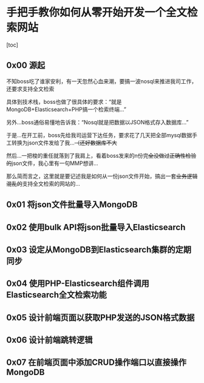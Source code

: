 # 手把手教你如何从零开始开发一个全文检索网站

[toc]

## 0x00 源起

不知boss吃了谁家安利，有一天忽然心血来潮，要搞一波nosql来推进我司工作，还要求支持全文检索

具体到技术栈，boss也做了很具体的要求：“就是MongoDB+Elasticsearch+PHP搞一个检索终端...”

另外...boss通俗易懂地告诉我：“Nosql就是把数据以JSON格式存入数据库...”

于是...在开工前，boss先给我司运营下达任务，要求花了几天把全部mysql数据手工转换为json文件发给了我...~~（还好数据库不大~~

然后...一把梭的重任就落到了我肩上，看着boss发来的n份~~完全没做过正确性检验的~~json文件，我心里有一句MMP想讲...

那么简而言之，这里就是要记述我是如何从一份json文件开始，搞出一套~~业务逻辑混乱的~~支持全文检索的网站的...

## 0x01 将json文件批量导入MongoDB

## 0x02 使用bulk API将json批量导入Elasticsearch

## 0x03 设定从MongoDB到Elasticsearch集群的定期同步

## 0x04 使用PHP-Elasticsearch组件调用Elasticsearch全文检索功能

## 0x05 设计前端页面以获取PHP发送的JSON格式数据

## 0x06 设计前端跳转逻辑

## 0x07 在前端页面中添加CRUD操作端口以直接操作MongoDB
